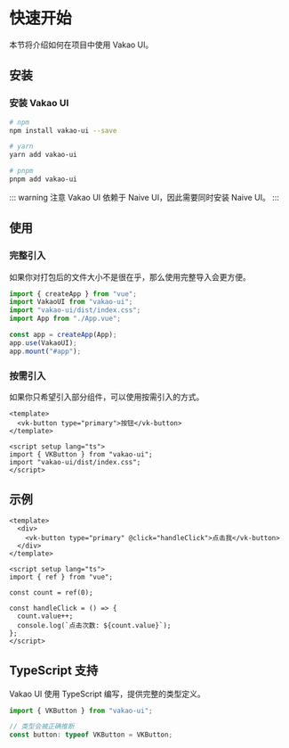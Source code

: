 # 快速开始

本节将介绍如何在项目中使用 Vakao UI。

## 安装

### 安装 Vakao UI

```bash
# npm
npm install vakao-ui --save

# yarn
yarn add vakao-ui

# pnpm
pnpm add vakao-ui
```

::: warning 注意
Vakao UI 依赖于 Naive UI，因此需要同时安装 Naive UI。
:::

## 使用

### 完整引入

如果你对打包后的文件大小不是很在乎，那么使用完整导入会更方便。

```ts
import { createApp } from "vue";
import VakaoUI from "vakao-ui";
import "vakao-ui/dist/index.css";
import App from "./App.vue";

const app = createApp(App);
app.use(VakaoUI);
app.mount("#app");
```

### 按需引入

如果你只希望引入部分组件，可以使用按需引入的方式。

```vue
<template>
  <vk-button type="primary">按钮</vk-button>
</template>

<script setup lang="ts">
import { VKButton } from "vakao-ui";
import "vakao-ui/dist/index.css";
</script>
```

## 示例

```vue
<template>
  <div>
    <vk-button type="primary" @click="handleClick">点击我</vk-button>
  </div>
</template>

<script setup lang="ts">
import { ref } from "vue";

const count = ref(0);

const handleClick = () => {
  count.value++;
  console.log(`点击次数: ${count.value}`);
};
</script>
```

## TypeScript 支持

Vakao UI 使用 TypeScript 编写，提供完整的类型定义。

```ts
import { VKButton } from "vakao-ui";

// 类型会被正确推断
const button: typeof VKButton = VKButton;
```
